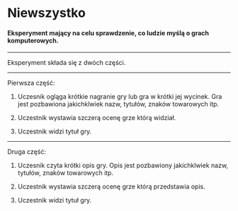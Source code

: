# Niewszystko

#### Eksperyment mający na celu sprawdzenie, co ludzie myślą o grach komputerowych.

---

Eksperyment składa się z dwóch części.

---

Pierwsza część:

1. Uczesnik ogląga krótkie nagranie gry lub gra w krótki jej wycinek. Gra jest pozbawiona jakichklwiek nazw, tytułów, znaków towarowych itp.

2. Uczestnik wystawia szczerą ocenę grze którą widział.

3. Uczestnik widzi tytuł gry.

---

Druga część:

1. Uczesnik czyta krótki opis gry. Opis jest pozbawiony jakichklwiek nazw, tytułów, znaków towarowych itp.

2. Uczestnik wystawia szczerą ocenę grze którą przedstawia opis.

3. Uczestnik widzi tytuł gry.
